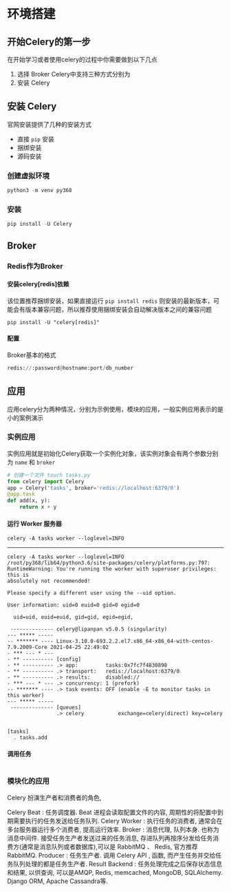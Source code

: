 # 环境搭建

## 开始Celery的第一步

在开始学习或者使用celery的过程中你需要做到以下几点

1. 选择 Broker Celery中支持三种方式分别为
2. 安装 Celery

## 安装 Celery

官网安装提供了几种的安装方式

+ 直接 `pip` 安装
+ 捆绑安装
+ 源码安装

### 创建虚拟环境
```python
python3 -m venv py368
```
### 安装

```python
pip install -U Celery
```

## Broker

### Redis作为Broker

#### 安装celery[redis]依赖
该位置推荐捆绑安装，如果直接运行 `pip install redis` 则安装的最新版本，可能会有版本兼容问题，所以推荐使用捆绑安装会自动解决版本之间的兼容问题
```
pip install -U "celery[redis]"
```
#### 配置

Broker基本的格式
```python
redis://:password@hostname:port/db_number
```





## 应用
应用celery分为两种情况，分别为示例使用，模块的应用，一般实例应用表示的是小的案例演示

### 实例应用
实例应用就是初始化Celery获取一个实例化对象，该实例对象会有两个参数分别为 `name` 和 `broker`

```py
# 创建一个文件 touch tasks.py
from celery import Celery
app = Celery('tasks', broker='redis://localhost:6379/0')
@app.task
def add(x, y):
    return x + y
```
#### 运行 Worker 服务器
```
celery -A tasks worker --loglevel=INFO

```
---
```
celery -A tasks worker --loglevel=INFO
/root/py368/lib64/python3.6/site-packages/celery/platforms.py:797: RuntimeWarning: You're running the worker with superuser privileges: this is
absolutely not recommended!

Please specify a different user using the --uid option.

User information: uid=0 euid=0 gid=0 egid=0

  uid=uid, euid=euid, gid=gid, egid=egid,

 -------------- celery@lipanpan v5.0.5 (singularity)
--- ***** -----
-- ******* ---- Linux-3.10.0-693.2.2.el7.x86_64-x86_64-with-centos-7.9.2009-Core 2021-04-25 22:49:02
- *** --- * ---
- ** ---------- [config]
- ** ---------- .> app:         tasks:0x7fc7f4830898
- ** ---------- .> transport:   redis://localhost:6379/0
- ** ---------- .> results:     disabled://
- *** --- * --- .> concurrency: 1 (prefork)
-- ******* ---- .> task events: OFF (enable -E to monitor tasks in this worker)
--- ***** -----
 -------------- [queues]
                .> celery           exchange=celery(direct) key=celery


[tasks]
  . tasks.add

```
#### 调用任务

```python


```




### 模块化的应用













Celery 扮演生产者和消费者的角色,

Celery Beat : 任务调度器. Beat 进程会读取配置文件的内容, 周期性的将配置中到期需要执行的任务发送给任务队列.
Celery Worker : 执行任务的消费者, 通常会在多台服务器运行多个消费者, 提高运行效率.
Broker : 消息代理, 队列本身. 也称为消息中间件. 接受任务生产者发送过来的任务消息, 存进队列再按序分发给任务消费方(通常是消息队列或者数据库),可以是 RabbitMQ 、 Redis, 官方推荐 RabbitMQ.
Producer : 任务生产者. 调用 Celery API , 函数, 而产生任务并交给任务队列处理的都是任务生产者.
Result Backend : 任务处理完成之后保存状态信息和结果, 以供查询, 可以是AMQP, Redis, memcached, MongoDB, SQLAlchemy. Django ORM, Apache Cassandra等.






